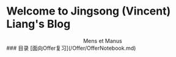 # Welcome to Jingsong (Vincent) Liang's Blog
<center>Mens et Manus</center>
### 目录
 [面向Offer复习](/Offer/OfferNotebook.md)



